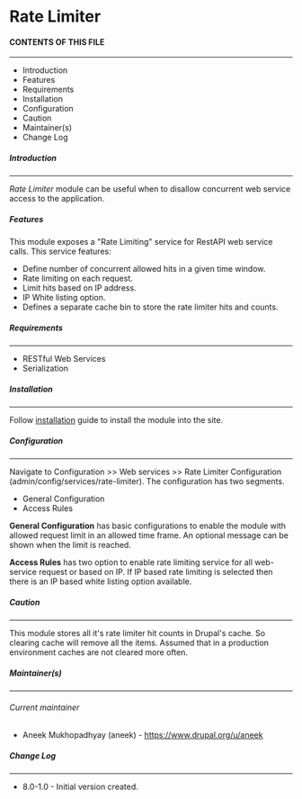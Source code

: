 # Rate Limiter

#### CONTENTS OF THIS FILE
---------------------
* Introduction
* Features
* Requirements
* Installation
* Configuration
* Caution
* Maintainer(s)
* Change Log

##### Introduction
------------------
*Rate Limiter* module can be useful when to disallow concurrent web service 
access to the application. 

##### Features
This module exposes a "Rate Limiting" service for RestAPI web service calls.
This service features:
* Define number of concurrent allowed hits in a given time window.
* Rate limiting on each request.
* Limit hits based on IP address.
* IP White listing option.
* Defines a separate cache bin to store the rate limiter hits and counts.

##### Requirements
------------------
* RESTful Web Services
* Serialization

##### Installation
------------------
Follow [installation](https://www.drupal.org/documentation/install/modules-themes/modules-8) 
guide to install the module into the site.

##### Configuration
------------------
Navigate to Configuration >> Web services >> Rate Limiter Configuration 
(admin/config/services/rate-limiter).
The configuration has two segments.
* General Configuration
* Access Rules

**General Configuration** has basic configurations to enable the module with 
allowed request limit in an allowed time frame. 
An optional message can be shown when the limit is reached.

**Access Rules** has two option to enable rate limiting service for all 
web-service request or based on IP. 
If IP based rate limiting is selected then there is an IP based 
white listing option available.

##### Caution
------------------
This module stores all it's rate limiter hit counts in Drupal's cache. 
So clearing cache will remove all the items. 
Assumed that in a production environment caches are not cleared more often.

##### Maintainer(s)
------------------
###### Current maintainer
* Aneek Mukhopadhyay (aneek) - https://www.drupal.org/u/aneek
 
##### Change Log
------------------
* 8.0-1.0 - Initial version created.
